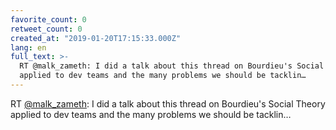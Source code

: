 ```yaml
---
favorite_count: 0
retweet_count: 0
created_at: "2019-01-20T17:15:33.000Z"
lang: en
full_text: >-
  RT @malk_zameth: I did a talk about this thread on Bourdieu's Social Theory
  applied to dev teams and the many problems we should be tacklin…
---
```


RT [@malk_zameth](https://twitter.com/malk_zameth): I did a talk about this
thread on Bourdieu's Social Theory applied to dev teams and the many problems we
should be tacklin…
